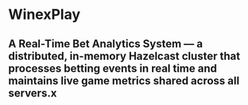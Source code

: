# WinexPlay

## A Real-Time Bet Analytics System — a distributed, in-memory Hazelcast cluster that processes betting events in real time and maintains live game metrics shared across all servers.x
